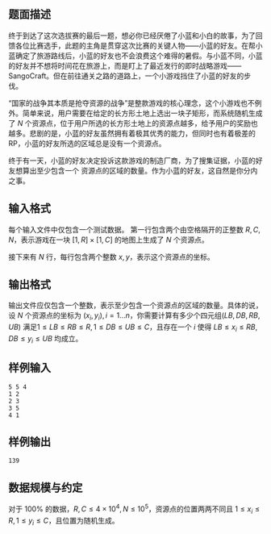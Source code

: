 ## 题面描述

终于到达了这次选拔赛的最后一题，想必你已经厌倦了小蓝和小白的故事，为了回馈各位比赛选手，此题的主角是贯穿这次比赛的关键人物——小蓝的好友。在帮小蓝确定了旅游路线后，小蓝的好友也不会浪费这个难得的暑假。与小蓝不同，小蓝的好友并不想将时间花在旅游上，而是盯上了最近发行的即时战略游戏——SangoCraft。但在前往通关之路的道路上，一个小游戏挡住了小蓝的好友的步伐。

“国家的战争其本质是抢夺资源的战争”是整款游戏的核心理念，这个小游戏也不例外。简单来说，用户需要在给定的长方形土地上选出一块子矩形，而系统随机生成了 $N$ 个资源点，位于用户所选的长方形土地上的资源点越多，给予用户的奖励也越多。悲剧的是，小蓝的好友虽然拥有着极其优秀的能力，但同时也有着极差的 RP，小蓝的好友所选的区域总是没有一个资源点。

终于有一天，小蓝的好友决定投诉这款游戏的制造厂商，为了搜集证据，小蓝的好友想算出至少包含一个
资源点的区域的数量。作为小蓝的好友，这自然是你分内之事。

## 输入格式

每个输入文件中仅包含一个测试数据。
第一行包含两个由空格隔开的正整数 $R,C,N$，表示游戏在一块 $[1,R]\times [1,C]$ 的地图上生成了 $N$ 个资源点。

接下来有 $N$ 行，每行包含两个整数 $x,y$，表示这个资源点的坐标。

## 输出格式

输出文件应仅包含一个整数，表示至少包含一个资源点的区域的数量。具体的说，设 $N$ 个资源点的坐标为 $(x_i,y_i),i=1\dots n$，你需要计算有多少个四元组$(LB,DB,RB,UB)$ 满足$1\le LB\le RB\le R,1\le DB\le UB\le C$，且存在一个 $i$ 使得 $LB\le x_i\le RB,DB\le y_i\le UB$ 均成立。

## 样例输入

```plain
5 5 4
1 2
2 3
3 5
4 1
```

## 样例输出

```plain
139
```

## 数据规模与约定

对于 $100\%$ 的数据，$R,C\le 4\times 10^4,N\le 10^5$，资源点的位置两两不同且 $1\le x_i\le R,1\le y_i\le C$，且位置为随机生成。

